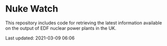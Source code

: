 # Nuke Watch

This repository includes code for retrieving the latest information available on the output of EDF nuclear power plants in the UK.

Last updated: 2021-03-09 06:06